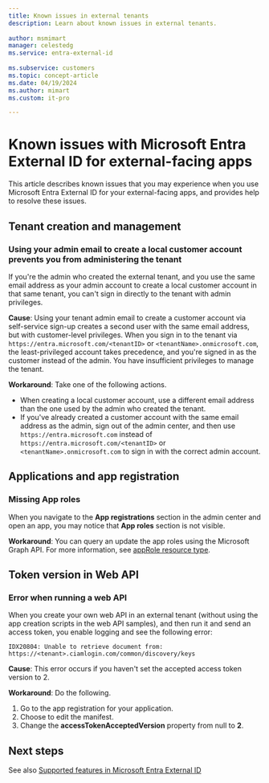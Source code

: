 ```yaml
---
title: Known issues in external tenants
description: Learn about known issues in external tenants.
 
author: msmimart
manager: celestedg
ms.service: entra-external-id
 
ms.subservice: customers
ms.topic: concept-article
ms.date: 04/19/2024
ms.author: mimart
ms.custom: it-pro

---
```


# Known issues with Microsoft Entra External ID for external-facing apps

This article describes known issues that you may experience when you use Microsoft Entra External ID for your external-facing apps, and provides help to resolve these issues.

## Tenant creation and management

### Using your admin email to create a local customer account prevents you from administering the tenant
<!--This might be fixed too. Have to check with the PMs.-->

If you're the admin who created the external tenant, and you use the same email address as your admin account to create a local customer account in that same tenant, you can't sign in directly to the tenant with admin privileges.

**Cause**: Using your tenant admin email to create a customer account via self-service sign-up creates a second user with the same email address, but with customer-level privileges. When you sign in to the tenant via `https://entra.microsoft.com/<tenantID>` or `<tenantName>.onmicrosoft.com`, the least-privileged account takes precedence, and you're signed in as the customer instead of the admin. You have insufficient privileges to manage the tenant.

**Workaround**: Take one of the following actions.

- When creating a local customer account, use a different email address than the one used by the admin who created the tenant.
- If you've already created a customer account with the same email address as the admin, sign out of the admin center, and then use `https://entra.microsoft.com` instead of `https://entra.microsoft.com/<tenantID>` or `<tenantName>.onmicrosoft.com` to sign in with the correct admin account.

## Applications and app registration

### Missing App roles

When you navigate to the **App registrations** section in the admin center and open an app, you may notice that **App roles** section is not visible.

**Workaround**: You can query an update the app roles using the Microsoft Graph API. For more information, see [appRole resource type](/graph/api/resources/approle).

## Token version in Web API

### Error when running a web API

When you create your own web API in an external tenant (without using the app creation scripts in the web API samples), and then run it and send an access token, you enable logging and see the following error:

   `IDX20804: Unable to retrieve document from: https://<tenant>.ciamlogin.com/common/discovery/keys`

**Cause**: This error occurs if you haven't set the accepted access token version to 2.

**Workaround**: Do the following.

1. Go to the app registration for your application.
1. Choose to edit the manifest.
1. Change the **accessTokenAcceptedVersion** property from null to **2**.

## Next steps

See also [Supported features in Microsoft Entra External ID](concept-supported-features-customers.md)
